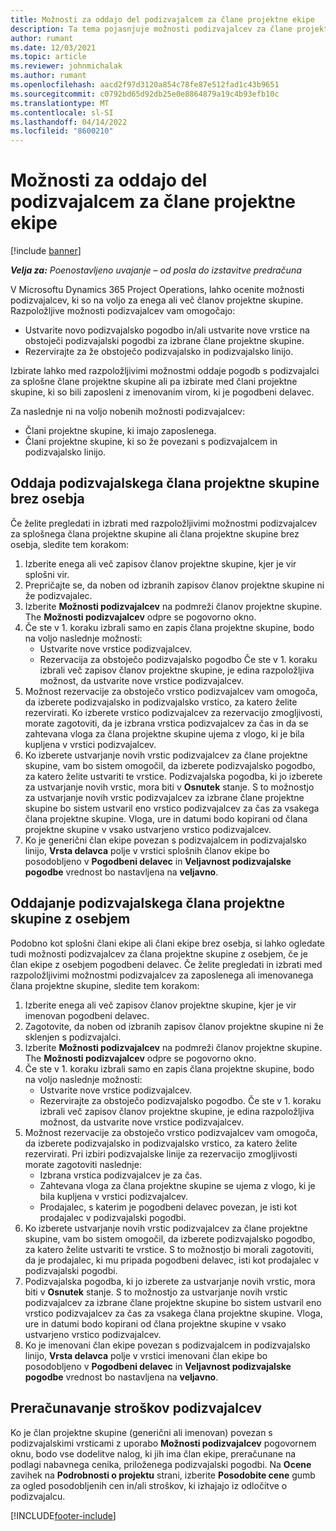 ```yaml
---
title: Možnosti za oddajo del podizvajalcem za člane projektne ekipe
description: Ta tema pojasnjuje možnosti podizvajalcev za člane projektne skupine v Microsoftu Dynamics 365 Project Operations.
author: rumant
ms.date: 12/03/2021
ms.topic: article
ms.reviewer: johnmichalak
ms.author: rumant
ms.openlocfilehash: aacd2f97d3120a854c78fe87e512fad1c43b9651
ms.sourcegitcommit: c0792bd65d92db25e0e8864879a19c4b93efb10c
ms.translationtype: MT
ms.contentlocale: sl-SI
ms.lasthandoff: 04/14/2022
ms.locfileid: "8600210"
---
```

# <a name="subcontracting-options-for-project-team-members"></a>Možnosti za oddajo del podizvajalcem za člane projektne ekipe

[!include [banner](../../includes/dataverse-preview.md)]

_**Velja za:** Poenostavljeno uvajanje – od posla do izstavitve predračuna_

V Microsoftu Dynamics 365 Project Operations, lahko ocenite možnosti podizvajalcev, ki so na voljo za enega ali več članov projektne skupine. Razpoložljive možnosti podizvajalcev vam omogočajo:

- Ustvarite novo podizvajalsko pogodbo in/ali ustvarite nove vrstice na obstoječi podizvajalski pogodbi za izbrane člane projektne skupine. 
- Rezervirajte za že obstoječo podizvajalsko in podizvajalsko linijo. 

Izbirate lahko med razpoložljivimi možnostmi oddaje pogodb s podizvajalci za splošne člane projektne skupine ali pa izbirate med člani projektne skupine, ki so bili zaposleni z imenovanim virom, ki je pogodbeni delavec. 

Za naslednje ni na voljo nobenih možnosti podizvajalcev:

- Člani projektne skupine, ki imajo zaposlenega. 
- Člani projektne skupine, ki so že povezani s podizvajalcem in podizvajalsko linijo. 

## <a name="subcontracting-an-unstaffed-project-team-member"></a>Oddaja podizvajalskega člana projektne skupine brez osebja

Če želite pregledati in izbrati med razpoložljivimi možnostmi podizvajalcev za splošnega člana projektne skupine ali člana projektne skupine brez osebja, sledite tem korakom:

1. Izberite enega ali več zapisov članov projektne skupine, kjer je vir splošni vir.
2. Prepričajte se, da noben od izbranih zapisov članov projektne skupine ni že podizvajalec. 
3. Izberite **Možnosti podizvajalcev** na podmreži članov projektne skupine. The **Možnosti podizvajalcev** odpre se pogovorno okno. 
4. Če ste v 1. koraku izbrali samo en zapis člana projektne skupine, bodo na voljo naslednje možnosti:
    - Ustvarite nove vrstice podizvajalcev. 
    - Rezervacija za obstoječo podizvajalsko pogodbo Če ste v 1. koraku izbrali več zapisov članov projektne skupine, je edina razpoložljiva možnost, da ustvarite nove vrstice podizvajalcev.
5. Možnost rezervacije za obstoječo vrstico podizvajalcev vam omogoča, da izberete podizvajalsko in podizvajalsko vrstico, za katero želite rezervirati. Ko izberete vrstico podizvajalcev za rezervacijo zmogljivosti, morate zagotoviti, da je izbrana vrstica podizvajalcev za čas in da se zahtevana vloga za člana projektne skupine ujema z vlogo, ki je bila kupljena v vrstici podizvajalcev.
6. Ko izberete ustvarjanje novih vrstic podizvajalcev za člane projektne skupine, vam bo sistem omogočil, da izberete podizvajalsko pogodbo, za katero želite ustvariti te vrstice. Podizvajalska pogodba, ki jo izberete za ustvarjanje novih vrstic, mora biti v **Osnutek** stanje. S to možnostjo za ustvarjanje novih vrstic podizvajalcev za izbrane člane projektne skupine bo sistem ustvaril eno vrstico podizvajalcev za čas za vsakega člana projektne skupine. Vloga, ure in datumi bodo kopirani od člana projektne skupine v vsako ustvarjeno vrstico podizvajalcev. 
7. Ko je generični član ekipe povezan s podizvajalcem in podizvajalsko linijo, **Vrsta delavca** polje v vrstici splošnih članov ekipe bo posodobljeno v **Pogodbeni delavec** in **Veljavnost podizvajalske pogodbe** vrednost bo nastavljena na **veljavno**.

## <a name="subcontracting-a-staffed-project-team-member"></a>Oddajanje podizvajalskega člana projektne skupine z osebjem

Podobno kot splošni člani ekipe ali člani ekipe brez osebja, si lahko ogledate tudi možnosti podizvajalcev za člana projektne skupine z osebjem, če je član ekipe z osebjem pogodbeni delavec. Če želite pregledati in izbrati med razpoložljivimi možnostmi podizvajalcev za zaposlenega ali imenovanega člana projektne skupine, sledite tem korakom:

1. Izberite enega ali več zapisov članov projektne skupine, kjer je vir imenovan pogodbeni delavec.
2. Zagotovite, da noben od izbranih zapisov članov projektne skupine ni že sklenjen s podizvajalci. 
3. Izberite **Možnosti podizvajalcev** na podmreži članov projektne skupine. The **Možnosti podizvajalcev** odpre se pogovorno okno. 
4. Če ste v 1. koraku izbrali samo en zapis člana projektne skupine, bodo na voljo naslednje možnosti:
      - Ustvarite nove vrstice podizvajalcev.
      - Rezervirajte za obstoječo podizvajalsko pogodbo.
  Če ste v 1. koraku izbrali več zapisov članov projektne skupine, je edina razpoložljiva možnost, da ustvarite nove vrstice podizvajalcev.
5. Možnost rezervacije za obstoječo vrstico podizvajalcev vam omogoča, da izberete podizvajalsko in podizvajalsko vrstico, za katero želite rezervirati. Pri izbiri podizvajalske linije za rezervacijo zmogljivosti morate zagotoviti naslednje:
      - Izbrana vrstica podizvajalcev je za čas. 
      - Zahtevana vloga za člana projektne skupine se ujema z vlogo, ki je bila kupljena v vrstici podizvajalcev. 
      - Prodajalec, s katerim je pogodbeni delavec povezan, je isti kot prodajalec v podizvajalski pogodbi.
6. Ko izberete ustvarjanje novih vrstic podizvajalcev za člane projektne skupine, vam bo sistem omogočil, da izberete podizvajalsko pogodbo, za katero želite ustvariti te vrstice. S to možnostjo bi morali zagotoviti, da je prodajalec, ki mu pripada pogodbeni delavec, isti kot prodajalec v podizvajalski pogodbi. 
7. Podizvajalska pogodba, ki jo izberete za ustvarjanje novih vrstic, mora biti v **Osnutek** stanje. S to možnostjo za ustvarjanje novih vrstic podizvajalcev za izbrane člane projektne skupine bo sistem ustvaril eno vrstico podizvajalcev za čas za vsakega člana projektne skupine. Vloga, ure in datumi bodo kopirani od člana projektne skupine v vsako ustvarjeno vrstico podizvajalcev.  
8. Ko je imenovani član ekipe povezan s podizvajalcem in podizvajalsko linijo, **Vrsta delavca** polje v vrstici imenovani član ekipe bo posodobljeno v **Pogodbeni delavec** in **Veljavnost podizvajalske pogodbe** vrednost bo nastavljena na **veljavno**.

## <a name="re-costing-subcontractor-assignments"></a>Preračunavanje stroškov podizvajalcev

Ko je član projektne skupine (generični ali imenovan) povezan s podizvajalskimi vrsticami z uporabo **Možnosti podizvajalcev** pogovornem oknu, bodo vse dodelitve nalog, ki jih ima član ekipe, preračunane na podlagi nabavnega cenika, priloženega podizvajalski pogodbi. Na **Ocene** zavihek na **Podrobnosti o projektu** strani, izberite **Posodobite cene** gumb za ogled posodobljenih cen in/ali stroškov, ki izhajajo iz odločitve o podizvajalcu.

[!INCLUDE[footer-include](../../includes/footer-banner.md)]
